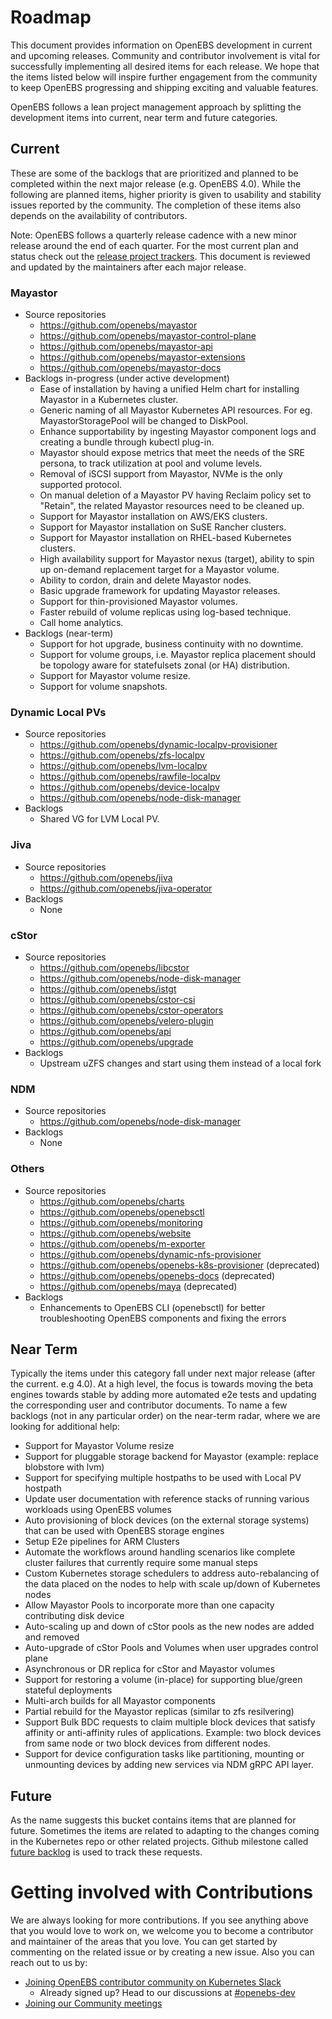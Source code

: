 # Roadmap

This document provides information on OpenEBS development in current and upcoming releases. Community and contributor involvement is vital for successfully implementing all desired items for each release. We hope that the items listed below will inspire further engagement from the community to keep OpenEBS progressing and shipping exciting and valuable features.

OpenEBS follows a lean project management approach by splitting the development items into current, near term and future categories.


## Current

These are some of the backlogs that are prioritized and planned to be completed within the next major release (e.g. OpenEBS 4.0). While the following are planned items, higher priority is given to usability and stability issues reported by the community. The completion of these items also depends on the availability of contributors.

Note: OpenEBS follows a quarterly release cadence with a new minor release around the end of each quarter. For the most current plan and status check out the [release project trackers](https://github.com/orgs/openebs/projects?type=classic). This document is reviewed and updated by the maintainers after each major release.

### Mayastor
- Source repositories
  - https://github.com/openebs/mayastor
  - https://github.com/openebs/mayastor-control-plane
  - https://github.com/openebs/mayastor-api
  - https://github.com/openebs/mayastor-extensions
  - https://github.com/openebs/mayastor-docs
- Backlogs in-progress (under active development)
  - Ease of installation by having a unified Helm chart for installing Mayastor in a Kubernetes cluster.
  - Generic naming of all Mayastor Kubernetes API resources. For eg. MayastorStoragePool will be changed to DiskPool.
  - Enhance supportability by ingesting Mayastor component logs and creating a bundle through kubectl plug-in. 
  - Mayastor should expose metrics that meet the needs of the SRE persona, to track utilization at pool and volume levels.
  - Removal of iSCSI support from Mayastor, NVMe is the only supported protocol.
  - On manual deletion of a Mayastor PV having Reclaim policy set to "Retain", the related Mayastor resources need to be cleaned up.
  - Support for Mayastor installation on AWS/EKS clusters.
  - Support for Mayastor installation on SuSE Rancher clusters.
  - Support for Mayastor installation on RHEL-based Kubernetes clusters.
  - High availability support for Mayastor nexus (target), ability to spin up on-demand replacement target for a Mayastor volume.
  - Ability to cordon, drain and delete Mayastor nodes.
  - Basic upgrade framework for updating Mayastor releases.
  - Support for thin-provisioned Mayastor volumes.
  - Faster rebuild of volume replicas using log-based technique.
  - Call home analytics.
- Backlogs (near-term)
  - Support for hot upgrade, business continuity with no downtime.
  - Support for volume groups, i.e. Mayastor replica placement should be topology aware for statefulsets zonal (or HA) distribution.
  - Support for Mayastor volume resize.
  - Support for volume snapshots.

### Dynamic Local PVs
- Source repositories
  - https://github.com/openebs/dynamic-localpv-provisioner
  - https://github.com/openebs/zfs-localpv
  - https://github.com/openebs/lvm-localpv
  - https://github.com/openebs/rawfile-localpv
  - https://github.com/openebs/device-localpv
  - https://github.com/openebs/node-disk-manager
- Backlogs
  - Shared VG for LVM Local PV. 

### Jiva
- Source repositories
  - https://github.com/openebs/jiva
  - https://github.com/openebs/jiva-operator
- Backlogs
  - None
 
  
### cStor
- Source repositories
  - https://github.com/openebs/libcstor
  - https://github.com/openebs/node-disk-manager
  - https://github.com/openebs/istgt
  - https://github.com/openebs/cstor-csi
  - https://github.com/openebs/cstor-operators
  - https://github.com/openebs/velero-plugin
  - https://github.com/openebs/api
  - https://github.com/openebs/upgrade
- Backlogs
  - Upstream uZFS changes and start using them instead of a local fork

### NDM 
- Source repositories
  - https://github.com/openebs/node-disk-manager
- Backlogs
  - None


### Others
- Source repositories
  - https://github.com/openebs/charts
  - https://github.com/openebs/openebsctl
  - https://github.com/openebs/monitoring
  - https://github.com/openebs/website
  - https://github.com/openebs/m-exporter
  - https://github.com/openebs/dynamic-nfs-provisioner
  - https://github.com/openebs/openebs-k8s-provisioner (deprecated)
  - https://github.com/openebs/openebs-docs (deprecated)
  - https://github.com/openebs/maya (deprecated)
- Backlogs
  - Enhancements to OpenEBS CLI (openebsctl) for better troubleshooting OpenEBS components and fixing the errors

## Near Term

Typically the items under this category fall under next major release (after the current. e.g 4.0). At a high level, the focus is towards moving the beta engines towards stable by adding more automated e2e tests and updating the corresponding user and contributor documents. To name a few backlogs (not in any particular order) on the near-term radar, where we are looking for additional help: 


- Support for Mayastor Volume resize
- Support for pluggable storage backend for Mayastor (example: replace blobstore with lvm)
- Support for specifying multiple hostpaths to be used with Local PV hostpath
- Update user documentation with reference stacks of running various workloads using OpenEBS volumes 
- Auto provisioning of block devices (on the external storage systems) that can be used with OpenEBS storage engines
- Setup E2e pipelines for ARM Clusters
- Automate the workflows around handling scenarios like complete cluster failures that currently require some manual steps
- Custom Kubernetes storage schedulers to address auto-rebalancing of the data placed on the nodes to help with scale up/down of Kubernetes nodes
- Allow Mayastor Pools to incorporate more than one capacity contributing disk device
- Auto-scaling up and down of cStor pools as the new nodes are added and removed
- Auto-upgrade of cStor Pools and Volumes when user upgrades control plane
- Asynchronous or DR replica for cStor and Mayastor volumes
- Support for restoring a volume (in-place) for supporting blue/green stateful deployments
- Multi-arch builds for all Mayastor components
- Partial rebuild for the Mayastor replicas (similar to zfs resilvering) 
- Support Bulk BDC requests to claim multiple block devices that satisfy affinity or anti-affinity rules of applications. Example: two block devices from same node or two block devices from different nodes. 
- Support for device configuration tasks like partitioning, mounting or unmounting devices by adding new services via NDM gRPC API layer.

## Future

As the name suggests this bucket contains items that are planned for future. Sometimes the items are related to adapting to the changes coming in the Kubernetes repo or other related projects. Github milestone called [future backlog](https://github.com/openebs/openebs/milestone/11) is used to track these requests. 

# Getting involved with Contributions

We are always looking for more contributions. If you see anything above that you would love to work on, we welcome you to become a contributor and maintainer of the areas that you love. You can get started by commenting on the related issue or by creating a new issue. Also you can reach out to us by:

- [Joining OpenEBS contributor community on Kubernetes Slack](https://kubernetes.slack.com)
	- Already signed up? Head to our discussions at [#openebs-dev](https://kubernetes.slack.com/messages/openebs-dev/)
- [Joining our Community meetings](https://github.com/openebs/openebs/tree/master/community)

